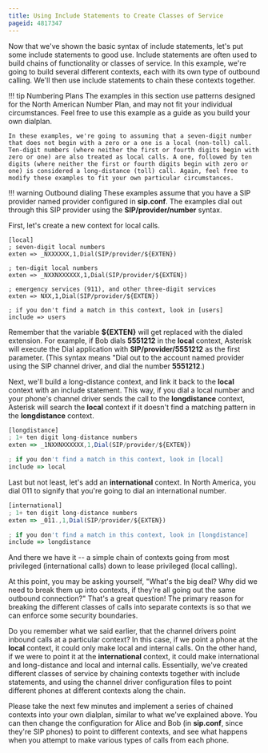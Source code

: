 ```yaml
---
title: Using Include Statements to Create Classes of Service
pageid: 4817347
---
```


Now that we've shown the basic syntax of include statements, let's put some include statements to good use. Include statements are often used to build chains of functionality or classes of service. In this example, we're going to build several different contexts, each with its own type of outbound calling. We'll then use include statements to chain these contexts together.




!!! tip Numbering Plans
    The examples in this section use patterns designed for the North American Number Plan, and may not fit your individual circumstances. Feel free to use this example as a guide as you build your own dialplan.

    In these examples, we're going to assuming that a seven-digit number that does not begin with a zero or a one is a local (non-toll) call. Ten-digit numbers (where neither the first or fourth digits begin with zero or one) are also treated as local calls. A one, followed by ten digits (where neither the first or fourth digits begin with zero or one) is considered a long-distance (toll) call. Again, feel free to modify these examples to fit your own particular circumstances.

      
[//]: # (end-tip)





!!! warning Outbound dialing
    These examples assume that you have a SIP provider named provider configured in **sip.conf**. The examples dial out through this SIP provider using the **SIP/provider/number** syntax.  


      
[//]: # (end-warning)



First, let's create a new context for local calls.

```
[local]
; seven-digit local numbers
exten => _NXXXXXX,1,Dial(SIP/provider/${EXTEN})

; ten-digit local numbers
exten => _NXXNXXXXXX,1,Dial(SIP/provider/${EXTEN})

; emergency services (911), and other three-digit services
exten => NXX,1,Dial(SIP/provider/${EXTEN})

; if you don't find a match in this context, look in [users]
include => users

```

Remember that the variable **${EXTEN}** will get replaced with the dialed extension. For example, if Bob dials **5551212** in the **local** context, Asterisk will execute the Dial application with **SIP/provider/5551212** as the first parameter. (This syntax means "Dial out to the account named provider using the SIP channel driver, and dial the number **5551212**.)

Next, we'll build a long-distance context, and link it back to the **local** context with an include statement. This way, if you dial a local number and your phone's channel driver sends the call to the **longdistance** context, Asterisk will search the **local** context if it doesn't find a matching pattern in the **longdistance** context.

```javascript title=" " linenums="1"
[longdistance]
; 1+ ten digit long-distance numbers
exten => _1NXXNXXXXXX,1,Dial(SIP/provider/${EXTEN})

; if you don't find a match in this context, look in [local]
include => local

```

Last but not least, let's add an **international** context. In North America, you dial 011 to signify that you're going to dial an international number.

```javascript title=" " linenums="1"
[international]
; 1+ ten digit long-distance numbers
exten => _011.,1,Dial(SIP/provider/${EXTEN})

; if you don't find a match in this context, look in [longdistance]
include => longdistance

```

And there we have it -- a simple chain of contexts going from most privileged (international calls) down to lease privileged (local calling).

At this point, you may be asking yourself, "What's the big deal? Why did we need to break them up into contexts, if they're all going out the same outbound connection?" That's a great question! The primary reason for breaking the different classes of calls into separate contexts is so that we can enforce some security boundaries.

Do you remember what we said earlier, that the channel drivers point inbound calls at a particular context? In this case, if we point a phone at the **local** context, it could only make local and internal calls. On the other hand, if we were to point it at the **international** context, it could make international and long-distance and local and internal calls. Essentially, we've created different classes of service by chaining contexts together with include statements, and using the channel driver configuration files to point different phones at different contexts along the chain.

Please take the next few minutes and implement a series of chained contexts into your own dialplan, similar to what we've explained above. You can then change the configuration for Alice and Bob (in **sip.conf**, since they're SIP phones) to point to different contexts, and see what happens when you attempt to make various types of calls from each phone.

